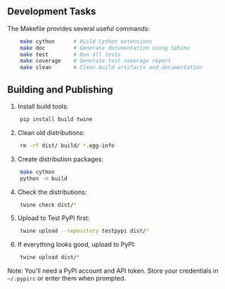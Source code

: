 ## Development Tasks

The Makefile provides several useful commands:

```bash
    make cython      # Build Cython extensions
    make doc         # Generate documentation using Sphinx
    make test        # Run all tests
    make coverage    # Generate test coverage report
    make clean       # Clean build artifacts and documentation
```

## Building and Publishing

1. Install build tools:
    
```bash
    pip install build twine
```

2. Clean old distributions:

```bash
    rm -rf dist/ build/ *.egg-info
```

3. Create distribution packages:

```bash
    make cython
    python -m build
```

4. Check the distributions:

```bash
    twine check dist/*
```

5. Upload to Test PyPI first:

```bash
    twine upload --repository testpypi dist/*
```

6. If everything looks good, upload to PyPI:

```bash
    twine upload dist/*
```

Note: You'll need a PyPI account and API token. Store your credentials in `~/.pypirc` or enter them when prompted.

